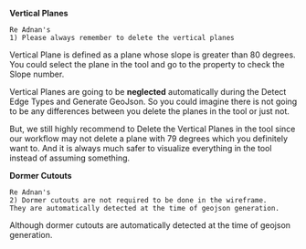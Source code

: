 **Vertical Planes**

```
Re Adnan's 
1) Please always remember to delete the vertical planes
```

Vertical Plane is defined as a plane whose slope is greater than 80 degrees. You could select the plane in the tool and go to the property to check the Slope number.

Vertical Planes are going to be **neglected** automatically during the Detect Edge Types and Generate GeoJson. So you could imagine there is not going to be any differences between you delete the planes in the tool or just not.

But, we still highly recommend to Delete the Vertical Planes in the tool since our workflow may not delete a plane with 79 degrees which you definitely want to. And it is always much safer to visualize everything in the tool instead of assuming something. 




**Dormer Cutouts**

```
Re Adnan's 
2) Dormer cutouts are not required to be done in the wireframe. 
They are automatically detected at the time of geojson generation. 
```
Although dormer cutouts are automatically detected at the time of geojson generation. 
